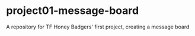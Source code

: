 # project01-message-board
A repository for TF Honey Badgers' first project, creating a message board
